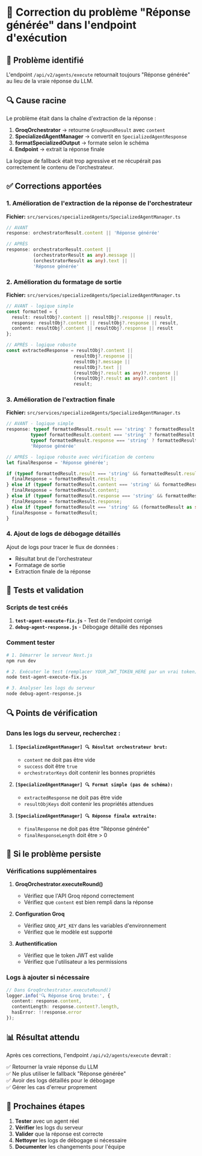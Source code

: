 # 🔧 Correction du problème "Réponse générée" dans l'endpoint d'exécution

## 🎯 Problème identifié

L'endpoint `/api/v2/agents/execute` retournait toujours "Réponse générée" au lieu de la vraie réponse du LLM.

## 🔍 Cause racine

Le problème était dans la chaîne d'extraction de la réponse :

1. **GroqOrchestrator** → retourne `GroqRoundResult` avec `content`
2. **SpecializedAgentManager** → convertit en `SpecializedAgentResponse` 
3. **formatSpecializedOutput** → formate selon le schéma
4. **Endpoint** → extrait la réponse finale

La logique de fallback était trop agressive et ne récupérait pas correctement le contenu de l'orchestrateur.

## ✅ Corrections apportées

### 1. Amélioration de l'extraction de la réponse de l'orchestrateur

**Fichier:** `src/services/specializedAgents/SpecializedAgentManager.ts`

```typescript
// AVANT
response: orchestratorResult.content || 'Réponse générée'

// APRÈS  
response: orchestratorResult.content || 
          (orchestratorResult as any).message || 
          (orchestratorResult as any).text || 
          'Réponse générée'
```

### 2. Amélioration du formatage de sortie

**Fichier:** `src/services/specializedAgents/SpecializedAgentManager.ts`

```typescript
// AVANT - logique simple
const formatted = { 
  result: resultObj?.content || resultObj?.response || result,
  response: resultObj?.content || resultObj?.response || result,
  content: resultObj?.content || resultObj?.response || result
};

// APRÈS - logique robuste
const extractedResponse = resultObj?.content || 
                         resultObj?.response || 
                         resultObj?.message || 
                         resultObj?.text || 
                         (resultObj?.result as any)?.response ||
                         (resultObj?.result as any)?.content ||
                         result;
```

### 3. Amélioration de l'extraction finale

**Fichier:** `src/services/specializedAgents/SpecializedAgentManager.ts`

```typescript
// AVANT - logique simple
response: typeof formattedResult.result === 'string' ? formattedResult.result : 
         typeof formattedResult.content === 'string' ? formattedResult.content : 
         typeof formattedResult.response === 'string' ? formattedResult.response :
         'Réponse générée'

// APRÈS - logique robuste avec vérification de contenu
let finalResponse = 'Réponse générée';

if (typeof formattedResult.result === 'string' && formattedResult.result.trim()) {
  finalResponse = formattedResult.result;
} else if (typeof formattedResult.content === 'string' && formattedResult.content.trim()) {
  finalResponse = formattedResult.content;
} else if (typeof formattedResult.response === 'string' && formattedResult.response.trim()) {
  finalResponse = formattedResult.response;
} else if (typeof formattedResult === 'string' && (formattedResult as string).trim()) {
  finalResponse = formattedResult;
}
```

### 4. Ajout de logs de débogage détaillés

Ajout de logs pour tracer le flux de données :

- Résultat brut de l'orchestrateur
- Formatage de sortie
- Extraction finale de la réponse

## 🧪 Tests et validation

### Scripts de test créés

1. **`test-agent-execute-fix.js`** - Test de l'endpoint corrigé
2. **`debug-agent-response.js`** - Débogage détaillé des réponses

### Comment tester

```bash
# 1. Démarrer le serveur Next.js
npm run dev

# 2. Exécuter le test (remplacer YOUR_JWT_TOKEN_HERE par un vrai token)
node test-agent-execute-fix.js

# 3. Analyser les logs du serveur
node debug-agent-response.js
```

## 🔍 Points de vérification

### Dans les logs du serveur, recherchez :

1. **`[SpecializedAgentManager] 🔍 Résultat orchestrateur brut:`**
   - `content` ne doit pas être vide
   - `success` doit être `true`
   - `orchestratorKeys` doit contenir les bonnes propriétés

2. **`[SpecializedAgentManager] 🔍 Format simple (pas de schéma):`**
   - `extractedResponse` ne doit pas être vide
   - `resultObjKeys` doit contenir les propriétés attendues

3. **`[SpecializedAgentManager] 🔍 Réponse finale extraite:`**
   - `finalResponse` ne doit pas être "Réponse générée"
   - `finalResponseLength` doit être > 0

## 🚨 Si le problème persiste

### Vérifications supplémentaires

1. **GroqOrchestrator.executeRound()**
   - Vérifiez que l'API Groq répond correctement
   - Vérifiez que `content` est bien rempli dans la réponse

2. **Configuration Groq**
   - Vérifiez `GROQ_API_KEY` dans les variables d'environnement
   - Vérifiez que le modèle est supporté

3. **Authentification**
   - Vérifiez que le token JWT est valide
   - Vérifiez que l'utilisateur a les permissions

### Logs à ajouter si nécessaire

```typescript
// Dans GroqOrchestrator.executeRound()
logger.info('🔍 Réponse Groq brute:', {
  content: response.content,
  contentLength: response.content?.length,
  hasError: !!response.error
});
```

## 📊 Résultat attendu

Après ces corrections, l'endpoint `/api/v2/agents/execute` devrait :

✅ Retourner la vraie réponse du LLM  
✅ Ne plus utiliser le fallback "Réponse générée"  
✅ Avoir des logs détaillés pour le débogage  
✅ Gérer les cas d'erreur proprement  

## 🔄 Prochaines étapes

1. **Tester** avec un agent réel
2. **Vérifier** les logs du serveur
3. **Valider** que la réponse est correcte
4. **Nettoyer** les logs de débogage si nécessaire
5. **Documenter** les changements pour l'équipe
